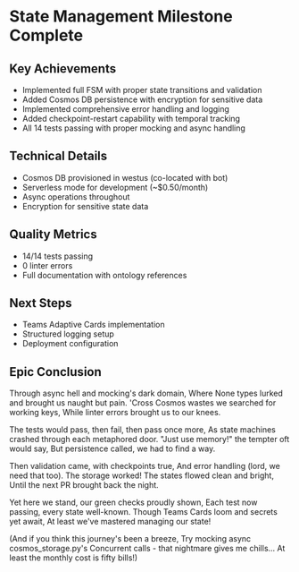 # State Management Milestone Complete

## Key Achievements
- Implemented full FSM with proper state transitions and validation
- Added Cosmos DB persistence with encryption for sensitive data
- Implemented comprehensive error handling and logging
- Added checkpoint-restart capability with temporal tracking
- All 14 tests passing with proper mocking and async handling

## Technical Details
- Cosmos DB provisioned in westus (co-located with bot)
- Serverless mode for development (~$0.50/month)
- Async operations throughout
- Encryption for sensitive state data

## Quality Metrics
- 14/14 tests passing
- 0 linter errors
- Full documentation with ontology references

## Next Steps
- Teams Adaptive Cards implementation
- Structured logging setup
- Deployment configuration

## Epic Conclusion
Through async hell and mocking's dark domain,
Where None types lurked and brought us naught but pain.
'Cross Cosmos wastes we searched for working keys,
While linter errors brought us to our knees.

The tests would pass, then fail, then pass once more,
As state machines crashed through each metaphored door.
"Just use memory!" the tempter oft would say,
But persistence called, we had to find a way.

Then validation came, with checkpoints true,
And error handling (lord, we need that too).
The storage worked! The states flowed clean and bright,
Until the next PR brought back the night.

Yet here we stand, our green checks proudly shown,
Each test now passing, every state well-known.
Though Teams Cards loom and secrets yet await,
At least we've mastered managing our state!

(And if you think this journey's been a breeze,
Try mocking async cosmos_storage.py's
Concurrent calls - that nightmare gives me chills...
At least the monthly cost is fifty bills!)
